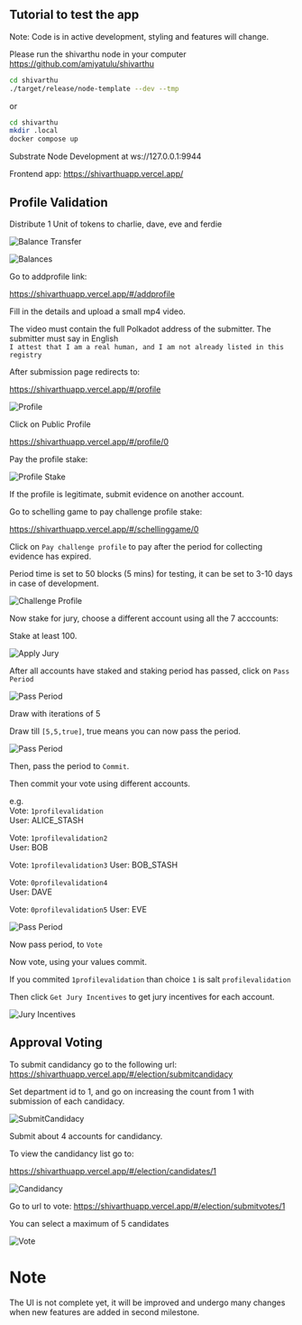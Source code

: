 ## Tutorial to test the app

Note: Code is in active development, styling and features will change.  

Please run the shivarthu node in your computer https://github.com/amiyatulu/shivarthu 
```bash
cd shivarthu
./target/release/node-template --dev --tmp
```
or 
```bash
cd shivarthu
mkdir .local
docker compose up
```

Substrate Node
Development at
ws://127.0.0.1:9944

Frontend app:
https://shivarthuapp.vercel.app/
## Profile Validation

Distribute 1 Unit of tokens to charlie, dave, eve and ferdie

![Balance Transfer](./balance_transfer.png)

![Balances](./balances.png)

Go to addprofile link:  

https://shivarthuapp.vercel.app/#/addprofile

Fill in the details and upload a small mp4 video. 

The video must contain the full Polkadot address of the submitter.
The submitter must say in English   
`I attest that I am a real human, and I am not already listed in this registry`

After submission page redirects to:

https://shivarthuapp.vercel.app/#/profile

![Profile](profile.png)

Click on Public Profile

https://shivarthuapp.vercel.app/#/profile/0


Pay the profile stake:

![Profile Stake](profile_stake.png)

If the profile is legitimate, submit evidence on another account. 

Go to schelling game to pay challenge profile stake:

https://shivarthuapp.vercel.app/#/schellinggame/0

Click on `Pay challenge profile` to pay after the period for collecting evidence has expired.

Period time is set to 50 blocks (5 mins) for testing, it can be set to 3-10 days in case of development.

![Challenge Profile](challenge.png)


Now stake for jury, choose a different account using all the 7 acccounts:

Stake at least 100.

![Apply Jury](apply_jury.png)

After all accounts have staked and staking period has passed, click on `Pass Period`

![Pass Period](pass_period.png)


Draw with iterations of 5  

Draw till `[5,5,true]`, true means you can now pass the period. 

![Pass Period](drawing2.png)

Then, pass the period to `Commit`.

Then commit your vote using different accounts.

e.g.  
Vote: `1profilevalidation`  
User: ALICE_STASH  

Vote: `1profilevalidation2`   
User: BOB  

Vote: `1profilevalidation3`
User: BOB_STASH

Vote: `0profilevalidation4`   
User: DAVE  

Vote: `0profilevalidation5`
User: EVE

![Pass Period](commit.png)

Now pass period, to `Vote`  

Now vote, using your values commit.

If you commited `1profilevalidation` than choice `1` is salt `profilevalidation`


Then click `Get Jury Incentives` to get jury incentives for each account.

![Jury Incentives](jury_incentives.png)

## Approval Voting

To submit candidancy go to the following url:
https://shivarthuapp.vercel.app/#/election/submitcandidacy

Set department id to 1, and go on increasing the count from 1 with submission of each candidacy. 

![SubmitCandidacy](submitcandidancy.png)

Submit about 4 accounts for candidancy.


To view the candidancy list go to:

https://shivarthuapp.vercel.app/#/election/candidates/1

![Candidancy](candidancy.png)


Go to url to vote:
https://shivarthuapp.vercel.app/#/election/submitvotes/1

You can select a maximum of 5 candidates

![Vote](submit_vote.png)


# Note

The UI is not complete yet, it will be improved and undergo many changes when new features are added in second milestone. 

































